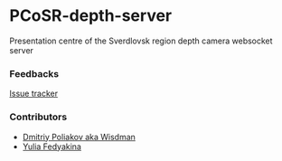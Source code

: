 # PCoSR-depth-server

Presentation centre of the Sverdlovsk region depth camera websocket server

### Feedbacks

[Issue tracker](https://github.com/Lit3D/PCoSR-depth-server/issues)

### Contributors

- [Dmitriy Poliakov aka Wisdman](https://github.com/wisdman)
- [Yulia Fedyakina](https://github.com/saigach)
